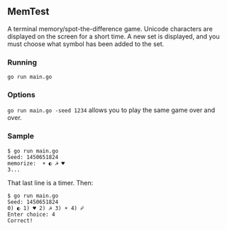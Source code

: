 ## MemTest

A terminal memory/spot-the-difference game. Unicode characters are displayed on the screen for a short time. A new set is displayed, and you must choose what symbol has been added to the set.

### Running

`go run main.go`

### Options
`go run main.go -seed 1234` allows you to play the same game over and over.

### Sample
```
$ go run main.go
Seed: 1450651824
memorize:  ☀ ◐ ☭ ♥
3...
```
That last line is a timer. Then:
```
$ go run main.go
Seed: 1450651824
0) ◐ 1) ♥ 2) ☭ 3) ☀ 4) ☍
Enter choice: 4
Correct!
```